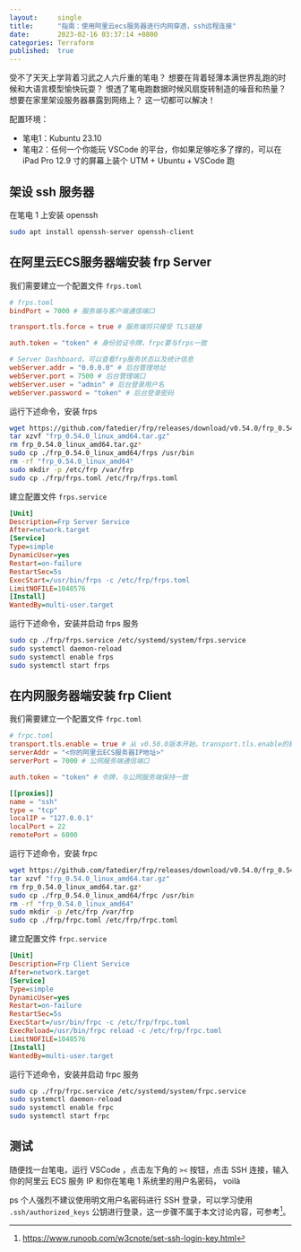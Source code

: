 ```yaml
---
layout:     single
title:      "指南：使用阿里云ecs服务器进行内网穿透，ssh远程连接"
date:       2023-02-16 03:37:14 +0800
categories: Terraform
published:  true
---
```


受不了天天上学背着习武之人六斤重的笔电？
想要在背着轻薄本满世界乱跑的时候和大语言模型愉快玩耍？
恨透了笔电跑数据时候风扇旋转制造的噪音和热量？
想要在家里架设服务器暴露到网络上？
这一切都可以解决！

配置环境：
- 笔电1：Kubuntu 23.10
- 笔电2：任何一个你能玩 VSCode 的平台，你如果足够吃多了撑的，可以在 iPad Pro 12.9 寸的屏幕上装个 UTM + Ubuntu + VSCode 跑

## 架设 ssh 服务器

在笔电 1 上安装 openssh

```bash
sudo apt install openssh-server openssh-client
```

## 在阿里云ECS服务器端安装 frp Server

我们需要建立一个配置文件 `frps.toml`

```toml
# frps.toml
bindPort = 7000 # 服务端与客户端通信端口

transport.tls.force = true # 服务端将只接受 TLS链接

auth.token = "token" # 身份验证令牌，frpc要与frps一致

# Server Dashboard，可以查看frp服务状态以及统计信息
webServer.addr = "0.0.0.0" # 后台管理地址
webServer.port = 7500 # 后台管理端口
webServer.user = "admin" # 后台登录用户名
webServer.password = "token" # 后台登录密码
```

运行下述命令，安装 frps

```bash
wget https://github.com/fatedier/frp/releases/download/v0.54.0/frp_0.54.0_linux_amd64.tar.gz
tar xzvf "frp_0.54.0_linux_amd64.tar.gz"
rm frp_0.54.0_linux_amd64.tar.gz*
sudo cp ./frp_0.54.0_linux_amd64/frps /usr/bin
rm -rf "frp_0.54.0_linux_amd64"
sudo mkdir -p /etc/frp /var/frp
sudo cp ./frp/frps.toml /etc/frp/frps.toml
```

建立配置文件 `frps.service`

```ini
[Unit]
Description=Frp Server Service
After=network.target
[Service]
Type=simple
DynamicUser=yes
Restart=on-failure
RestartSec=5s
ExecStart=/usr/bin/frps -c /etc/frp/frps.toml
LimitNOFILE=1048576
[Install]
WantedBy=multi-user.target
```

运行下述命令，安装并启动 frps 服务

```bash
sudo cp ./frp/frps.service /etc/systemd/system/frps.service
sudo systemctl daemon-reload
sudo systemctl enable frps
sudo systemctl start frps
```

## 在内网服务器端安装 frp Client

我们需要建立一个配置文件 `frpc.toml`

```toml
# frpc.toml
transport.tls.enable = true # 从 v0.50.0版本开始，transport.tls.enable的默认值为 true
serverAddr = "<你的阿里云ECS服务器IP地址>"
serverPort = 7000 # 公网服务端通信端口

auth.token = "token" # 令牌，与公网服务端保持一致

[[proxies]]
name = "ssh"
type = "tcp"
localIP = "127.0.0.1"
localPort = 22
remotePort = 6000
```

运行下述命令，安装 frpc

```bash
wget https://github.com/fatedier/frp/releases/download/v0.54.0/frp_0.54.0_linux_amd64.tar.gz
tar xzvf "frp_0.54.0_linux_amd64.tar.gz"
rm frp_0.54.0_linux_amd64.tar.gz*
sudo cp ./frp_0.54.0_linux_amd64/frpc /usr/bin
rm -rf "frp_0.54.0_linux_amd64"
sudo mkdir -p /etc/frp /var/frp
sudo cp ./frp/frpc.toml /etc/frp/frpc.toml
```

建立配置文件 `frpc.service`

```ini
[Unit]
Description=Frp Client Service
After=network.target
[Service]
Type=simple
DynamicUser=yes
Restart=on-failure
RestartSec=5s
ExecStart=/usr/bin/frpc -c /etc/frp/frpc.toml
ExecReload=/usr/bin/frpc reload -c /etc/frp/frpc.toml
LimitNOFILE=1048576
[Install]
WantedBy=multi-user.target
```

运行下述命令，安装并启动 frpc 服务

```bash
sudo cp ./frp/frpc.service /etc/systemd/system/frpc.service
sudo systemctl daemon-reload
sudo systemctl enable frpc
sudo systemctl start frpc
```

## 测试

随便找一台笔电，运行 VSCode ，点击左下角的 `><` 按钮，点击 SSH 连接，输入你的阿里云 ECS 服务 IP 和你在笔电 1 系统里的用户名密码， voilà

ps 个人强烈不建议使用明文用户名密码进行 SSH 登录，可以学习使用 `.ssh/authorized_keys` 公钥进行登录，这一步骤不属于本文讨论内容，可参考[^1]。

[^1]: https://www.runoob.com/w3cnote/set-ssh-login-key.html
